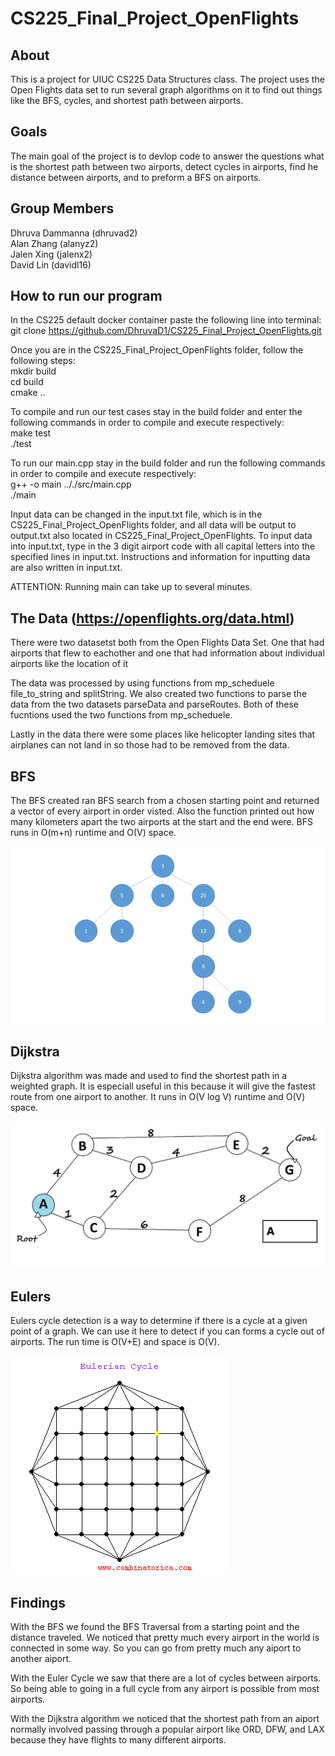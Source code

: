 # CS225_Final_Project_OpenFlights

## About
This is a project for UIUC CS225 Data Structures class. 
The project uses the Open Flights data set to run several graph algorithms on it to find out things like the BFS, cycles, and shortest path between airports.

## Goals

The main goal of the project is to devlop code to answer the questions what is the shortest path between two airports, detect cycles in airports, find he distance between airports, and to preform a BFS on airports.

## Group Members
Dhruva Dammanna (dhruvad2)\
Alan Zhang (alanyz2)\
Jalen Xing (jalenx2)\
David Lin (davidl16)

## How to run our program
In the CS225 default docker container paste the following line into terminal: <br />
git clone https://github.com/DhruvaD1/CS225_Final_Project_OpenFlights.git

Once you are in the CS225_Final_Project_OpenFlights folder, follow the following steps: <br />
mkdir build <br />
cd build <br />
cmake .. <br />

To compile and run our test cases stay in the build folder and enter the following commands in order to compile and execute respectively: <br />
make test <br />
./test <br />

To run our main.cpp stay in the build folder and run the following commands in order to compile and execute respectively: <br />
g++ -o main .././src/main.cpp <br />
./main <br />

Input data can be changed in the input.txt file, which is in the CS225_Final_Project_OpenFlights folder, and all data will be output to output.txt also located in CS225_Final_Project_OpenFlights. To input data into input.txt, type in the 3 digit airport code with all capital letters into the specified lines in input.txt. Instructions and information for inputting data are also written in input.txt.

ATTENTION: Running main can take up to several minutes.

## The Data (https://openflights.org/data.html)

There were two datasetst both from the Open Flights Data Set. One that had airports that flew to eachother and one that had information about individual airports like
the location of it

The data was processed by using functions from mp_scheduele file_to_string and splitString. We also created two functions to parse the data from the two datasets 
parseData and parseRoutes. Both of these fucntions used the two functions from mp_scheduele. 

Lastly in the data there were some places like helicopter landing sites that airplanes can not land in so those had to be removed from the data.

## BFS

The BFS created ran BFS search from a chosen starting point and returned a vector of every airport in order visted. Also the function printed out how many kilometers apart the two airports at the start and the end were. BFS runs in O(m+n) runtime and O(V) space.

![](BFS.gif)


## Dijkstra 

Dijkstra algorithm was made and used to find the shortest path in a weighted graph. It is especiall useful in this because it will give the fastest route from one airport to another. It runs in O(V log V) runtime and O(V) space.

![](Dij.gif)

## Eulers

Eulers cycle detection is a way to determine if there is a cycle at a given point of a graph. We can use it here to detect if you can forms a cycle out of airports.
The run time is O(V+E) and space is O(V).

![](euler.gif)

## Findings

With the BFS we found the BFS Traversal from a starting point and the distance traveled. We noticed that pretty much every airport in the world is connected in some way. So you can go from pretty much any aiport to another aiport.

With the Euler Cycle we saw that there are a lot of cycles between airports. So being able to going in a full cycle from any airport is possible from most airports.

With the Dijkstra algorithm we noticed that the shortest path from an aiport normally involved passing through a popular airport like ORD, DFW, and LAX because they have flights to many different airports.

